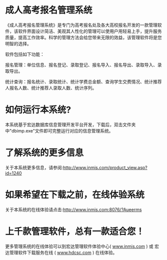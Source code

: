 # 成人高考报名管理系统

《成人高考报名管理系统》是专门为高考报名处及各大高校报名开发的一款管理软件，该软件界面设计简洁、美观其人性化的管理可以使用户用轻易上手，提升服务质量，提高工作效率。科学的管理方法会给您带来无限的效益，该管理软件将是您明智的选择。 

软件包括如下功能：

报名管理：单位信息、报名登记、录取登记、报名导入、报名导出、录取导入、录取导出。 

统计查询：报名统计、录取统计、统计学费总金额、查询学生交费情况、统计推荐人报名人数、统计推荐人录取人数、统计序列。


# 如何运行本系统?

本系统基于宏达数据库信息管理开发平台开发，下载后，双击文件夹中"dbimp.exe"文件即可完整运行对应的信息管理系统。

# 了解系统的更多信息

关于本系统更多信息，请参阅:http://www.inmis.com/product_view.asp?id=1240

# 如果希望在下载之前，在线体验系统

关于本系统的在线体验请点击:http://www.inmis.com:8076/?Aueerms

# 上千款管理软件，总有一款适合您！

更多管理系统的在线体验可以到宏达管理软件体验中心( www.inmis.com ) 或 宏达管理软件下载服务在线 ( www.hdcsc.com ) 在线体验。

